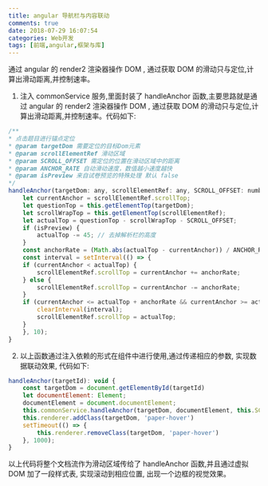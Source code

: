 ```yaml
---
title: angular 导航栏与内容联动
comments: true
date: 2018-07-29 16:07:54
categories: Web开发
tags: [前端,angular,框架与库]
---
```


通过 angular 的 render2 渲染器操作 DOM , 通过获取 DOM 的滑动只与定位,计算出滑动距离,并控制速率。

<!--more-->

1.  注入 commonService 服务,里面封装了 handleAnchor 函数,主要思路就是通过 angular 的 render2 渲染器操作 DOM , 通过获取 DOM 的滑动只与定位,计算出滑动距离,并控制速率。代码如下:

```js
/**
* 点击题目进行锚点定位
* @param targetDom 需要定位的目标Dom元素
* @param scrollElementRef 滑动区域
* @param SCROLL_OFFSET 需定位的位置在滑动区域中的距离
* @param ANCHOR_RATE 自动滑动速度，数值越小速度越快
* @param isPreview 来自试卷预览的特殊处理 默认 false
*/
handleAnchor(targetDom: any, scrollElementRef: any, SCROLL_OFFSET: number, ANCHOR_RATE: number, isPreview = false): void {
    let currentAnchor = scrollElementRef.scrollTop;
    let questionTop = this.getElementTop(targetDom);
    let scrollWrapTop = this.getElementTop(scrollElementRef);
    let actualTop = questionTop - scrollWrapTop - SCROLL_OFFSET;
    if (isPreview) {
        actualTop -= 45; // 去掉解析栏的高度
    }
    const anchorRate = (Math.abs(actualTop - currentAnchor)) / ANCHOR_RATE;
    const interval = setInterval(() => {
    if (currentAnchor < actualTop) {
        scrollElementRef.scrollTop = currentAnchor += anchorRate;
    } else {
        scrollElementRef.scrollTop = currentAnchor -= anchorRate;
    }
    if (currentAnchor <= actualTop + anchorRate && currentAnchor >= actualTop - anchorRate) {
        clearInterval(interval);
        scrollElementRef.scrollTop = actualTop;
    }
    }, 10);
}
```

2.  以上函数通过注入依赖的形式在组件中进行使用,通过传递相应的参数, 实现数据联动效果, 代码如下:

```js
handleAnchor(targetId): void {
    const targetDom = document.getElementById(targetId)
    let documentElement: Element;
    documentElement = document.documentElement;
    this.commonService.handleAnchor(targetDom, documentElement, this.SCROLL_OFFSET, this.ANCHOR_RATE)
    this.renderer.addClass(targetDom, 'paper-hover')
    setTimeout(() => {
        this.renderer.removeClass(targetDom, 'paper-hover')
    }, 1000);
}
```

以上代码将整个文档流作为滑动区域传给了 handleAnchor 函数,并且通过虚拟 DOM 加了一段样式表, 实现滚动到相应位置, 出现一个边框的视觉效果。
